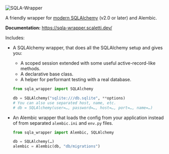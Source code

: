 ![SQLA-Wrapper](header.png)

A friendly wrapper for [modern SQLAlchemy](https://docs.sqlalchemy.org/en/20/glossary.html#term-2.0-style) (v2.0 or later) and Alembic.

**Documentation:** https://sqla-wrapper.scaletti.dev/

Includes:

- A SQLAlchemy wrapper, that does all the SQLAlchemy setup and gives you:
    - A scoped session extended with some useful active-record-like methods.
    - A declarative base class.
    - A helper for performant testing with a real database.

    ```python
    from sqla_wrapper import SQLAlchemy

    db = SQLAlchemy("sqlite:///db.sqlite", **options)
    # You can also use separated host, name, etc.
    # db = SQLAlchemy(user=…, password=…, host=…, port=…, name=…)
    ```

- An Alembic wrapper that loads the config from your application instead of from separated `alembic.ini` and `env.py` files.

    ```python
    from sqla_wrapper import Alembic, SQLAlchemy

    db = SQLAlchemy(…)
    alembic = Alembic(db, "db/migrations")
    ```

